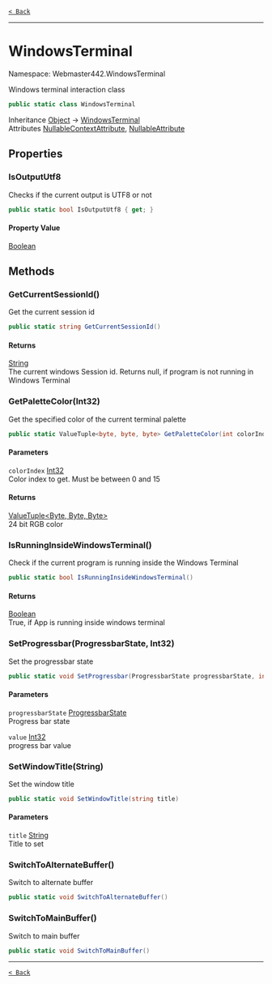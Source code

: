 [`< Back`](./)

---

# WindowsTerminal

Namespace: Webmaster442.WindowsTerminal

Windows terminal interaction class

```csharp
public static class WindowsTerminal
```

Inheritance [Object](https://docs.microsoft.com/en-us/dotnet/api/system.object) → [WindowsTerminal](./webmaster442.windowsterminal.windowsterminal.md)<br>
Attributes [NullableContextAttribute](https://docs.microsoft.com/en-us/dotnet/api/system.runtime.compilerservices.nullablecontextattribute), [NullableAttribute](https://docs.microsoft.com/en-us/dotnet/api/system.runtime.compilerservices.nullableattribute)

## Properties

### **IsOutputUtf8**

Checks if the current output is UTF8 or not

```csharp
public static bool IsOutputUtf8 { get; }
```

#### Property Value

[Boolean](https://docs.microsoft.com/en-us/dotnet/api/system.boolean)<br>

## Methods

### **GetCurrentSessionId()**

Get the current session id

```csharp
public static string GetCurrentSessionId()
```

#### Returns

[String](https://docs.microsoft.com/en-us/dotnet/api/system.string)<br>
The current windows Session id. Returns null, if program is not running in Windows Terminal

### **GetPaletteColor(Int32)**

Get the specified color of the current terminal palette

```csharp
public static ValueTuple<byte, byte, byte> GetPaletteColor(int colorIndex)
```

#### Parameters

`colorIndex` [Int32](https://docs.microsoft.com/en-us/dotnet/api/system.int32)<br>
Color index to get. Must be between 0 and 15

#### Returns

[ValueTuple&lt;Byte, Byte, Byte&gt;](https://docs.microsoft.com/en-us/dotnet/api/system.valuetuple-3)<br>
24 bit RGB color

### **IsRunningInsideWindowsTerminal()**

Check if the current program is running inside the Windows Terminal

```csharp
public static bool IsRunningInsideWindowsTerminal()
```

#### Returns

[Boolean](https://docs.microsoft.com/en-us/dotnet/api/system.boolean)<br>
True, if App is running inside windows terminal

### **SetProgressbar(ProgressbarState, Int32)**

Set the progressbar state

```csharp
public static void SetProgressbar(ProgressbarState progressbarState, int value)
```

#### Parameters

`progressbarState` [ProgressbarState](./webmaster442.windowsterminal.progressbarstate.md)<br>
Progress bar state

`value` [Int32](https://docs.microsoft.com/en-us/dotnet/api/system.int32)<br>
progress bar value

### **SetWindowTitle(String)**

Set the window title

```csharp
public static void SetWindowTitle(string title)
```

#### Parameters

`title` [String](https://docs.microsoft.com/en-us/dotnet/api/system.string)<br>
Title to set

### **SwitchToAlternateBuffer()**

Switch to alternate buffer

```csharp
public static void SwitchToAlternateBuffer()
```

### **SwitchToMainBuffer()**

Switch to main buffer

```csharp
public static void SwitchToMainBuffer()
```

---

[`< Back`](./)
